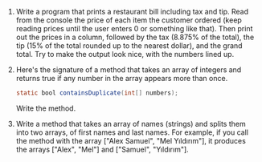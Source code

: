 1. Write a program that prints a restaurant bill including tax and tip.  Read from the console the price of each item the customer ordered (keep reading prices until the user enters 0 or something like that).  Then print out the prices in a column, followed by the tax (8.875% of the total), the tip (15% of the total rounded up to the nearest dollar), and the grand total.  Try to make the output look nice, with the numbers lined up.

1. Here's the signature of a method that takes an array of integers and returns true if any number in the array appears more than once.
   ```java
   static bool containsDuplicate(int[] numbers);
   ```
   Write the method.

1. Write a method that takes an array of names (strings) and splits them into two arrays, of first names and last names.  For example, if you call the method with the array ["Alex Samuel", "Mel Yıldırım"], it produces the arrays ["Alex", "Mel"] and ["Samuel", "Yıldırım"].
